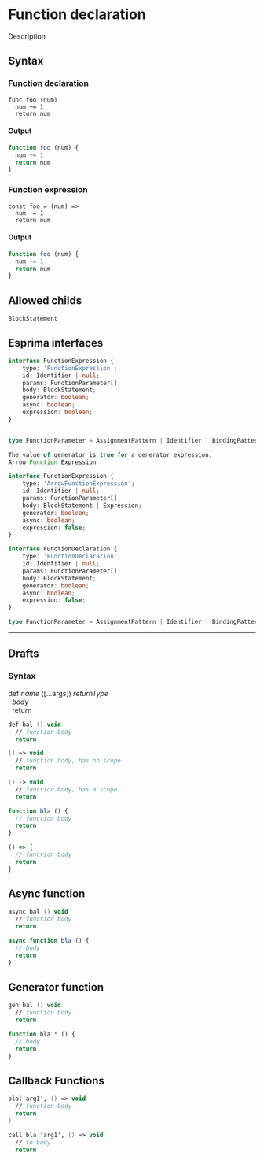 Function declaration
====================

Description

Syntax
------

### Function declaration

```fire
func foo (num)
  num += 1
  return num
```

#### Output

```js
function foo (num) {
  num += 1
  return num
}
```

### Function expression

```fire
const foo = (num) =>
  num += 1
  return num
```

#### Output

```js
function foo (num) {
  num += 1
  return num
}
```

Allowed childs
--------------

```
BlockStatement
```

Esprima interfaces
------------------

```ts
interface FunctionExpression {
    type: 'FunctionExpression';
    id: Identifier | null;
    params: FunctionParameter[];
    body: BlockStatement;
    generator: boolean;
    async: boolean;
    expression: boolean;
}


type FunctionParameter = AssignmentPattern | Identifier | BindingPattern;
```

```ts
The value of generator is true for a generator expression.
Arrow Function Expression

interface FunctionExpression {
    type: 'ArrowFunctionExpression';
    id: Identifier | null;
    params: FunctionParameter[];
    body: BlockStatement | Expression;
    generator: boolean;
    async: boolean;
    expression: false;
}
```

```ts
interface FunctionDeclaration {
    type: 'FunctionDeclaration';
    id: Identifier | null;
    params: FunctionParameter[];
    body: BlockStatement;
    generator: boolean;
    async: boolean;
    expression: false;
}

type FunctionParameter = AssignmentPattern | Identifier | BindingPattern;

```

---

## Drafts

### Syntax

def *name* ([...args]) *returnType*  
&nbsp; *body*  
&nbsp; return  

```fs
def bal () void
  // function body
  return

() => void
  // function body, has no scope
  return

() -> void
  // function body, has a scope
  return
```

```js
function bla () {
  // function body
  return
}

() => {
  // function body
  return
}
```

## Async function

```fs
async bal () void
  // function body
  return
```

```js
async function bla () {
  // body
  return
}
```

## Generator function

```fs
gen bal () void
  // function body
  return
```

```js
function bla * () {
  // body
  return
}
```

## Callback Functions

```fs
bla('arg1', () => void
  // function body
  return
)

call bla 'arg1', () => void
  // fn body
  return

```
